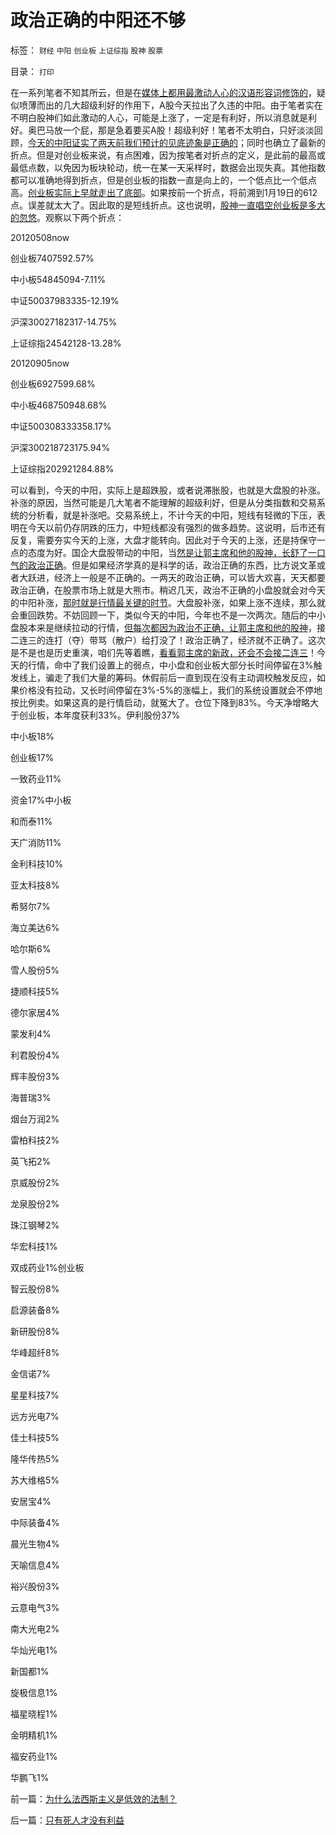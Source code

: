 # 政治正确的中阳还不够

标签： `财经` `中阳` `创业板` `上证综指` `股神` `股票` 

目录： `打印`

在一系列笔者不知其所云，但是在[媒体上都用最激动人心的汉语形容词修饰的](../../../2009/5/11/汉语特点不在于协助逻辑思维.md)，疑似喷薄而出的几大超级利好的作用下，A股今天拉出了久违的中阳。由于笔者实在不明白股神们如此激动的人心，可能是上涨了，一定是有利好，所以消息就是利好。奥巴马放一个屁，那是急着要买A股！超级利好！笔者不太明白，只好淡淡回顾，[今天的中阳证实了两天前我们预计的见底迹象是正确的](../../../2012/9/5/举证责任倒置的“转基因有害论”；.md)；同时也确立了最新的折点。但是对创业板来说，有点困难，因为按笔者对折点的定义，是此前的最高或最低点数，以免因为板块轮动，统一在某一天采样时，数据会出现失真。其他指数都可以准确地得到折点，但是创业板的指数一直是向上的，一个低点比一个低点高。[创业板实际上早就走出了底部](../../../2011/5/20/股神专家们骂市场需要点逻辑.md)。如果按前一个折点，将前溯到1月19日的612点。误差就太大了。因此取的是短线折点。这也说明，[股神一直唱空创业板是多大的忽悠](../../../2010/7/1/股评家骂散户，骂市场经济，骂创业板，骂买卖自愿.md)。观察以下两个折点：

20120508now

创业板7407592.57%

中小板54845094-7.11%

中证50037983335-12.19%

沪深30027182317-14.75%

上证综指24542128-13.28%



20120905now

创业板6927599.68%

中小板468750948.68%

中证500308333358.17%

沪深300218723175.94%

上证综指202921284.88%

可以看到，今天的中阳，实际上是超跌股，或者说滞胀股，也就是大盘股的补涨。补涨的原因，当然可能是几大笔者不能理解的超级利好，但是从分类指数和交易系统的分析看，就是补涨吧。交易系统上，不计今天的中阳，短线有轻微的下压，表明在今天以前仍存阴跌的压力，中短线都没有强烈的做多趋势。这说明，后市还有反复，需要夯实今天的上涨，大盘才能转向。因此对于今天的上涨，还是持保守一点的态度为好。国企大盘股带动的中阳，当[然是让郭主席和他的股神，长舒了一口气的政治正确](../../../2012/8/29/郭政委的那条新政“政治不正确”？.md)。但是如果经济学真的是科学的话，政治正确的东西，比方说文革或者大跃进，经济上一般是不正确的。一两天的政治正确，可以皆大欢喜，天天都要政治正确，在股票市场上就是大熊市。稍迟几天，政治不正确的小盘股就会对今天的中阳补涨，[那时就是行情最关键的时节](../../../2012/8/28/损人不利已的愚暴贱民.md)。大盘股补涨，如果上涨不连续，那么就会重回跌势。不妨回顾一下，类似今天的中阳，今年也不是一次两次。随后的中小盘股本来是继续拉动的行情，[但每次都因为政治不正确，让郭主席和他的股神](../../../2012/6/7/国有垄断利益集团借改革为名“跑马圈地”.md)，接二连三的连打（夺）带骂（散户）给打没了！政治正确了，经济就不正确了。这次是不是也是历史重演，咱们先等着瞧，[看看郭主席的新政，还会不会接二连三](../../../2012/6/6/黄宗羲定律：行政的边际和基层部门的自利.md)！今天的行情，命中了我们设置上的弱点，中小盘和创业板大部分长时间停留在3%触发线上，骗走了我们大量的筹码。休假前后一直到现在没有主动调校触发反应，如果价格没有拉动，又长时间停留在3%-5%的涨幅上，我们的系统设置就会不停地按比例卖。如果这真的是行情启动，就冤大了。仓位下降到83%。今天净增略大于创业板，本年度获利33%。伊利股份37%

中小板18%

创业板17%

一致药业11%

资金17%中小板

和而泰11%

天广消防11%

金利科技10%

亚太科技8%

希努尔7%

海立美达6%

哈尔斯6%

雪人股份5%

捷顺科技5%

德尔家居4%

蒙发利4%

利君股份4%

辉丰股份3%

海普瑞3%

烟台万润2%

雷柏科技2%

英飞拓2%

京威股份2%

龙泉股份2%

珠江钢琴2%

华宏科技1%

双成药业1%创业板

智云股份8%

启源装备8%

新研股份8%

华峰超纤8%

金信诺7%

星星科技7%

远方光电7%

佳士科技5%

隆华传热5%

苏大维格5%

安居宝4%

中际装备4%

晨光生物4%

天喻信息4%

裕兴股份3%

云意电气3%

南大光电2%

华灿光电1%

新国都1%

旋极信息1%

福星晓程1%

金明精机1%

福安药业1%

华鹏飞1%

前一篇：[为什么法西斯主义是低效的法制？](../../../2012/9/7/为什么法西斯主义是低效的法制？.md)

后一篇：[只有死人才没有利益](../../../2012/9/8/只有死人才没有利益.md)